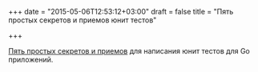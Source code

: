 +++
date = "2015-05-06T12:53:12+03:00"
draft = false
title = "Пять простых секретов и приемов юнит тестов"

+++

<p><a href="https://medium.com/matryer/5-simple-tips-and-tricks-for-writing-unit-tests-in-golang-619653f90742">Пять простых секретов и приемов</a>&nbsp;для написания юнит тестов для Go приложений.</p>

